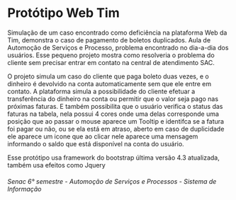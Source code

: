 # Protótipo Web Tim

<p>Simulação de um caso encontrado como deficiência na plataforma Web da Tim, demonstra o caso de pagamento de boletos duplicados.
Aula de Automoção de Serviços e Processo, problema encontrado no dia-a-dia dos usuários. Esse pequeno projeto mostra como resolveria 
o problema do cliente sem precisar entrar em contato na central de atendimento SAC.</p>

<p>O projeto simula um caso do cliente que paga boleto duas vezes, e o dinheiro é devolvido na conta automaticamente sem que ele entre em contato. A plataforma simula a possibilidade do cliente efetuar a transferência do dinheiro na conta ou permitir que o valor seja pago nas próximas faturas. E também possibilita que o usuário verifica o status das faturas na tabela, nela possui 4 cores onde uma delas corresponde uma posição que ao passar o mouse aparece um Tooltip e identifca se a fatura foi pagar ou não, ou se ela está em atraso, aberto em caso de duplicidade ele aparece um icone que ao clicar nele aparece uma mensagem informando o saldo que está disponível na conta do usuário. </p>

<p>Esse protótipo usa framework do bootstrap última versão 4.3 atualizada, também usa efeitos como Jquery</p>

<h6>Senac 6° semestre - Automoção de Serviços e Processos - Sistema de Informação</h6>

